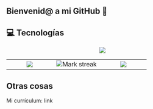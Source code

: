 ## Bienvenid@ a mi GitHub 👋



## 💻 Tecnologías
<p align="center">
  <a href="https://skillicons.dev">
    <img src="https://skillicons.dev/icons?i=git,css,github,html,java,js,linux,mysql,react,ts,vscode,kubernetes&perline=14" />
  </a>
</p>
<!--- stats & Trophy (start) -->
<p align="center">
  <!--- stats (start) -->
<table align="center">
<tr>
  <td style="border: none" width="33%" align="center">
    <img  align="center"  src="https://github-readme-stats.vercel.app/api?username=Fernandodg97&count_private=true" />
  </td>
  <td style="border: none" width="33%" align="center">
    <img  title="🔥 Get streak stats for your profile at git.io/streak-stats" alt="Mark streak" src="https://github-readme-streak-stats.herokuapp.com/?user=Fernandodg97&hide_border=false" /> 
  </td>
  <td style="border: none" width="33%" align="center">
    <img  align="center"  src="https://github-readme-stats.vercel.app/api/top-langs/?username=Fernandodg97&layout=compact&dark"/>
  </td>
</tr>
</table>
<!--- stats (end) -->

## Otras cosas

Mi currículum: link
